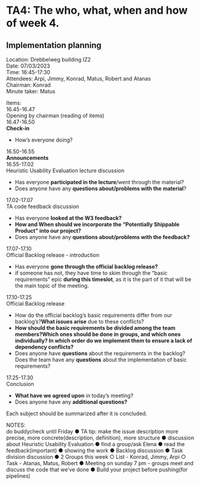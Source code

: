 # TA4: The who, what, when and how of week 4.

## Implementation planning

Location: Drebbelweg building IZ2 <br>
Date: 07/03/2023 <br>
Time: 16:45-17:30 <br>
Attendees: Arpi, Jimmy, Konrad, Matus, Robert and Atanas <br>
Chairman: Konrad <br>
Minute taker: Matus <br>

Items: <br>
16.45-16.47 <br>
Opening by chairman (reading of items) <br>
16.47-16.50 <br>
**Check-in** 
- How’s everyone doing?

16.50-16.55 <br>
**Announcements** <br>
16.55-17.02 <br>
Heuristic Usability Evaluation lecture discussion 
- Has everyone **participated in the lecture**/went through the material?
- Does anyone have any **questions about/problems with the material**?

17.02-17.07 <br>
TA code feedback discussion
- Has everyone **looked at the W3 feedback?**
- **How and When should we incorporate the “Potentially Shippable Product” into our project?**
- Does anyone have any **questions about/problems with the feedback?**

17.07-17.10 <br>
Official Backlog release - introduction
 - Has everyone **gone through the official backlog release?**
 - if someone has not, they have time to skim through the “basic requirements” epic **during this timeslot**, as it is the part of it that will be the main topic of the meeting.

17.10-17.25 <br>
Official Backlog release
- How do the official backlog’s basic requirements differ from our backlog’s?**What issues arise** due to these conflicts?
- **How should the basic requirements be divided among the team members?Which ones should be done in groups, and which ones individually? In which order do we implement them to ensure a lack of dependency conflicts?**
- Does anyone have **questions** about the requirements in the backlog?Does the team have any **questions** about the implementation of basic requirements?

17.25-17.30 <br>
Conclusion
- **What have we agreed upon** in today’s meeting?
- Does anyone have any **additional questions?**


Each subject should be summarized after it is concluded.


NOTES: <br>
do buddycheck until Friday 
●	 TA tip: make the issue description more precise, more concrete(description, definition), more structure
●	 discussion about Heuristic Usability Evaluation 
●	 find a group/ask Elena
●	 read the feedback(important)
●	 showing the work 
●	 Backlog discussion
●	 Task division discussion 
●	 2 Groups this week
○	List - Konrad, Jimmy, Arpi
○	Task - Atanas, Matus, Robert
●	Meeting on sunday 7 pm - groups meet and discuss the code that we’ve done 
●	Build your project before pushing(for pipelines)


